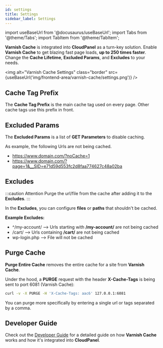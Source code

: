 ```yaml
---
id: settings
title: Settings
sidebar_label: Settings
---
```


import useBaseUrl from '@docusaurus/useBaseUrl';
import Tabs from '@theme/Tabs';
import TabItem from '@theme/TabItem';

**Varnish Cache** is integrated into **CloudPanel** as a turn-key solution. Enable **Varnish Cache** to get blazing fast page loads, **up to 250 times faster**.
Change the **Cache Lifetime**, **Excluded Params**, and **Excludes** to your needs.

<img alt="Varnish Cache Settings" class="border" src={useBaseUrl('img/frontend-area/varnish-cache/settings.png')} />

## Cache Tag Prefix

The **Cache Tag Prefix** is the main cache tag used on every page. Other cache tags use this prefix in front.

## Excluded Params

The **Excluded Params** is a list of **GET Parameters** to disable caching. 

As example, the following Urls are not being cached.

* https://www.domain.com/?noCache=1
* https://www.domain.com/?page=1&__SID=e71d59d553fc2d8faa774627c48a02ba

## Excludes

:::caution Attention
Purge the url/file from the cache after adding it to the **Excludes**.
:::

In the **Excludes**, you can configure **files** or **paths** that shouldn't be cached.

**Example Excludes:**

* ^/my-account/ --> Urls starting with **/my-account/** are not being cached
* /cart/ --> Urls containing **/cart/** are not being cached
* wp-login.php --> File will not be cached

## Purge Cache

**Purge Entire Cache** removes the entire cache for a site from **Varnish Cache**. 

Under the hood, a **PURGE** request with the header **X-Cache-Tags** is being sent to port 6081 (Varnish Cache):

```bash
curl -v -X PURGE -H 'X-Cache-Tags: aac6' 127.0.0.1:6081
```

You can purge more specifically by entering a single url or tags separated by a comma.

## Developer Guide

Check out the [Developer Guide](../developer-guide/vhost) for a detailed guide on how **Varnish Cache** works and how it's integrated into **CloudPanel**.